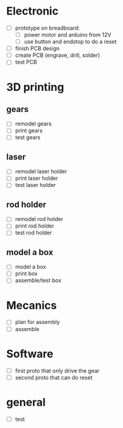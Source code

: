 # Electronic
- [ ] prototype on breadboard:
  - [ ] power motor and arduino from 12V
  - [ ] use button and endstop to do a reset
- [ ] finish PCB design
- [ ] create PCB (engrave, drill, solder)
- [ ] test PCB

# 3D printing

## gears
- [ ] remodel gears
- [ ] print gears
- [ ] test gears

## laser
- [ ] remodel laser holder
- [ ] print laser holder
- [ ] test laser holder

## rod holder
- [ ] remodel rod holder
- [ ] print rod holder
- [ ] test rod holder

## model a box
- [ ] model a box
- [ ] print box
- [ ] assemble/test box

# Mecanics
- [ ] plan for assembly
- [ ] assemble

# Software
- [ ] first proto that only drive the gear
- [ ] second proto that can do reset

# general
- [ ] test